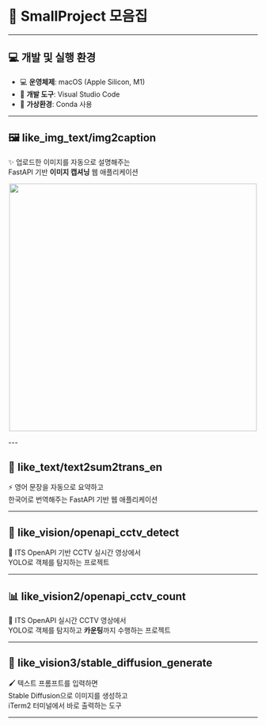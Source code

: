 # 🚀 SmallProject 모음집

---

## 💻 개발 및 실행 환경

- 💻 **운영체제**: macOS (Apple Silicon, M1)
- 🧪 **개발 도구**: Visual Studio Code
- 🐍 **가상환경**: Conda 사용

---

## 🖼️ like_img_text/img2caption  
✨ 업로드한 이미지를 자동으로 설명해주는  
FastAPI 기반 **이미지 캡셔닝** 웹 애플리케이션
<p align="center">
  <img src="https://github.com/user-attachments/assets/e99b5ab5-ba0b-45f8-b01b-eea354f15774" width="500">
</p>
---

## 📝 like_text/text2sum2trans_en  
⚡ 영어 문장을 자동으로 요약하고  
한국어로 번역해주는 FastAPI 기반 웹 애플리케이션

---

## 🎥 like_vision/openapi_cctv_detect  
🚦 ITS OpenAPI 기반 CCTV 실시간 영상에서  
YOLO로 객체를 탐지하는 프로젝트

---

## 📊 like_vision2/openapi_cctv_count  
🚥 ITS OpenAPI 실시간 CCTV 영상에서  
YOLO로 객체를 탐지하고 **카운팅**까지 수행하는 프로젝트

---

## 🎨 like_vision3/stable_diffusion_generate  
🖌️ 텍스트 프롬프트를 입력하면  
Stable Diffusion으로 이미지를 생성하고  
iTerm2 터미널에서 바로 출력하는 도구

---
